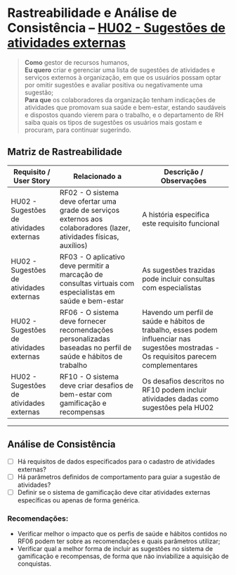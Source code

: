 # Rastreabilidade e Análise de Consistência – [HU02 - Sugestões de atividades externas](https://github.com/gilmarUFG/rs_es_20251_g2/blob/main/trabalho_final/historias_usuarios/HU02%20-%20Sugest%C3%B5es%20de%20atividades%20externas.md)

> **Como** gestor de recursos humanos,  
> **Eu quero** criar e gerenciar uma lista de sugestões de atividades e serviços externos à organização, em que os usuários possam optar por omitir sugestões e avaliar positiva ou negativamente uma sugestão;  
> **Para que** os colaboradores da organização tenham indicações de atividades que promovam sua saúde e bem-estar, estando saudáveis e dispostos quando vierem para o trabalho, e o departamento de RH saiba quais os tipos de sugestões os usuários mais gostam e procuram, para continuar sugerindo.


## Matriz de Rastreabilidade

| Requisito / User Story | Relacionado a | Descrição / Observações |
|------------------------|---------------|--------------------------|
| HU02 - Sugestões de atividades externas | RF02 - O sistema deve ofertar uma grade de serviços externos aos colaboradores (lazer, atividades físicas, auxílios) | A história especifica este requisito funcional |
| HU02 - Sugestões de atividades externas | RF03 - O aplicativo deve permitir a marcação de consultas virtuais com especialistas em saúde e bem-estar | As sugestões trazidas pode incluir consultas com especialistas |
| HU02 - Sugestões de atividades externas | RF06 - O sistema deve fornecer recomendações personalizadas baseadas no perfil de saúde e hábitos de trabalho | Havendo um perfil de saúde e hábitos de trabalho, esses podem influenciar nas sugestões mostradas - Os requisitos parecem complementares |
| HU02 - Sugestões de atividades externas | RF10 - O sistema deve criar desafios de bem-estar com gamificação e recompensas | Os desafios descritos no RF10 podem incluir atividades dadas como sugestões pela HU02 |

---

## Análise de Consistência

- [ ] Há requisitos de dados especificados para o cadastro de atividades externas?
- [ ] Há parâmetros definidos de comportamento para guiar a sugestão de atividades?
- [ ] Definir se o sistema de gamificação deve citar atividades externas específicas ou apenas de forma genérica.

### Recomendações:
- Verificar melhor o impacto que os perfis de saúde e hábitos contidos no RF06 podem ter sobre as recomendações e quais parâmetros utilizar;
- Verificar qual a melhor forma de incluir as sugestões no sistema de gamificação e recompensas, de forma que não inviabilize a aquisição de conquistas.
